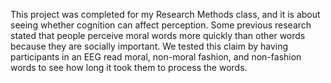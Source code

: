 This project was completed for my Research Methods class, and it is about seeing whether cognition can affect perception.
Some previous research stated that people perceive moral words more quickly than other words because they are socially important.
We tested this claim by having participants in an EEG read moral, non-moral fashion, and non-fashion words to see how long it took them to process the words.
